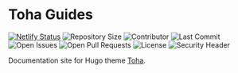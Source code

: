 # Toha Guides

[![Netlify Status](https://api.netlify.com/api/v1/badges/3dac568a-bcdd-4b98-8a47-15ccf6dd8bd4/deploy-status)](https://app.netlify.com/sites/toha/deploys) ![Repository Size](https://img.shields.io/github/repo-size/hugo-toha/guides) ![Contributor](https://img.shields.io/github/contributors/hugo-toha/guides) ![Last Commit](https://img.shields.io/github/last-commit/hugo-toha/guides) ![Open Issues](https://img.shields.io/github/issues/hugo-toha/guides?color=important) ![Open Pull Requests](https://img.shields.io/github/issues-pr/hugo-toha/guides?color=yellowgreen) ![License](https://img.shields.io/github/license/hugo-toha/guides) ![Security Header](https://img.shields.io/security-headers?url=https%3A%2F%2Ftoha-guides.netlify.app) 

Documentation site for Hugo theme [Toha](https://github.com/hugo-toha/toha).